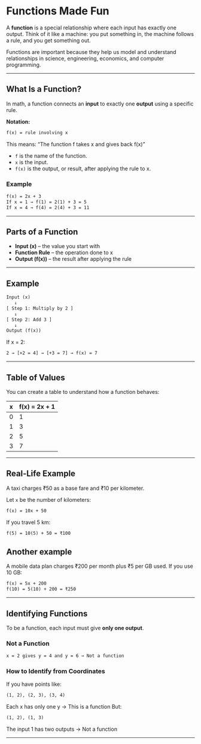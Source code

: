 # Functions Made Fun

A **function** is a special relationship where each input has exactly one output. Think of it like a machine: you put something in, the machine follows a rule, and you get something out.

Functions are important because they help us model and understand relationships in science, engineering, economics, and computer programming.

---

## What Is a Function?

In math, a function connects an **input** to exactly one **output** using a specific rule.

**Notation:**

```txt
f(x) = rule involving x
```

This means: “The function f takes x and gives back f(x)”

* `f` is the name of the function.
* `x` is the input.
* `f(x)` is the output, or result, after applying the rule to x.

### Example

```txt
f(x) = 2x + 3
If x = 1 → f(1) = 2(1) + 3 = 5
If x = 4 → f(4) = 2(4) + 3 = 11
```

---

## Parts of a Function

* **Input (x)** – the value you start with
* **Function Rule** – the operation done to x
* **Output (f(x))** – the result after applying the rule

---

## Example

```txt
Input (x)
   ↓
[ Step 1: Multiply by 2 ]
   ↓
[ Step 2: Add 3 ]
   ↓
Output (f(x))
```

If x = 2:

```txt
2 → [×2 = 4] → [+3 = 7] → f(x) = 7
```

---

## Table of Values

You can create a table to understand how a function behaves:

| x | f(x) = 2x + 1 |
| - | ------------- |
| 0 | 1             |
| 1 | 3             |
| 2 | 5             |
| 3 | 7             |

---

## Real-Life Example

A taxi charges ₹50 as a base fare and ₹10 per kilometer.

Let `x` be the number of kilometers:

```txt
f(x) = 10x + 50
```

If you travel 5 km:

```txt
f(5) = 10(5) + 50 = ₹100
```

## Another example

A mobile data plan charges ₹200 per month plus ₹5 per GB used.
If you use 10 GB:

```txt
f(x) = 5x + 200
f(10) = 5(10) + 200 = ₹250
```

---

## Identifying Functions

To be a function, each input must give **only one output**.

### Not a Function

```txt
x = 2 gives y = 4 and y = 6 → Not a function
```

### How to Identify from Coordinates

If you have points like:

```txt
(1, 2), (2, 3), (3, 4)
```

Each x has only one y → This is a function
But:

```txt
(1, 2), (1, 3)
```

The input 1 has two outputs → Not a function

---
